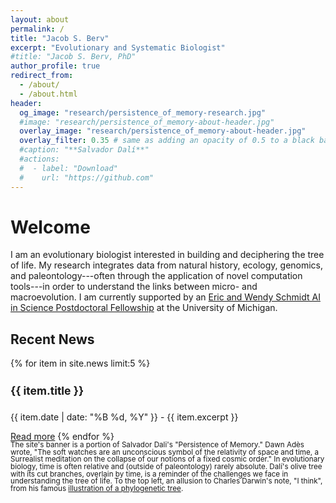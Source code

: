 ```yaml
---
layout: about
permalink: /
title: "Jacob S. Berv"
excerpt: "Evolutionary and Systematic Biologist"
#title: "Jacob S. Berv, PhD"
author_profile: true
redirect_from: 
  - /about/
  - /about.html
header:
  og_image: "research/persistence_of_memory-research.jpg"
  #image: "research/persistence_of_memory-about-header.jpg"
  overlay_image: "research/persistence_of_memory-about-header.jpg"
  overlay_filter: 0.35 # same as adding an opacity of 0.5 to a black background
  #caption: "**Salvador Dalí**"
  #actions:
  #  - label: "Download"
  #    url: "https://github.com"
---
```


# Welcome

I am an evolutionary biologist interested in building and deciphering the tree of life. My research integrates data from natural history, ecology, genomics, and paleontology---often through the application of novel computation tools---in order to understand the links between micro- and macroevolution. I am currently supported by an [Eric and Wendy Schmidt AI in Science Postdoctoral Fellowship](https://midas.umich.edu/news/michigan-institute-for-data-science-announces-new-fellows/) at the University of Michigan.

## Recent News
{% for item in site.news limit:5 %}
  <h4 style="font-size: 1.25em;">{{ item.title }}</h4>
  <p>{{ item.date | date: "%B %d, %Y" }} - {{ item.excerpt }}</p>
  <a href="{{ item.url | prepend: site.baseurl }}">Read more</a>
{% endfor %}

<br>

<small style="line-height: 1 !important; display: block; margin: 0;">
The site's banner is a portion of Salvador Dali's "Persistence of Memory." Dawn Adès wrote, "The soft watches are an unconscious symbol of the relativity of space and time, a Surrealist meditation on the collapse of our notions of a fixed cosmic order." In evolutionary biology, time is often relative and (outside of paleontology) rarely absolute. Dalí's olive tree with its cut branches, overlain by time, is a reminder of the challenges we face in understanding the tree of life. To the top left, an allusion to Charles Darwin's note, "I think", from his famous <a href="https://www.amnh.org/exhibitions/darwin/the-idea-takes-shape/i-think">illustration of a phylogenetic tree</a>.
</small>